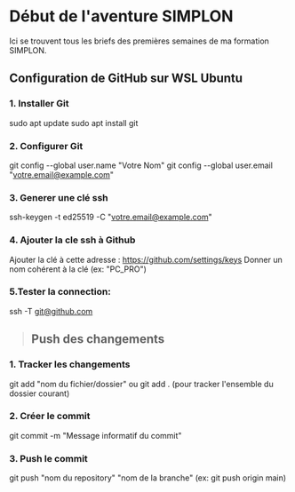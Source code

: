 # Début de l'aventure SIMPLON
Ici se trouvent tous les briefs des premières semaines de ma formation SIMPLON.

## Configuration de GitHub sur WSL Ubuntu
### 1. Installer Git
sudo apt update
sudo apt install git

### 2. Configurer Git 
git config --global user.name "Votre Nom"
git config --global user.email "votre.email@example.com"

### 3. Generer une clé ssh
ssh-keygen -t ed25519 -C "votre.email@example.com"

### 4. Ajouter la cle ssh à Github
Ajouter la clé à cette adresse : https://github.com/settings/keys
Donner un nom cohérent à la clé (ex: "PC_PRO")

### 5.Tester la connection:
ssh -T git@github.com

> ## Push des changements
### 1. Tracker les changements
git add "nom du fichier/dossier"
ou
git add . (pour tracker l'ensemble du dossier courant)

### 2. Créer le commit
git commit -m "Message informatif du commit"

### 3. Push le commit
git push "nom du repository" "nom de la branche"
(ex: git push origin main)